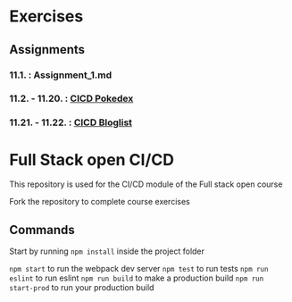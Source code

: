# Exercises

## Assignments
### 11.1. : Assignment_1.md
### 11.2. - 11.20. : [CICD Pokedex](https://github.com/SSez/full-stack-open-pokedex)
### 11.21. - 11.22. : [CICD Bloglist](https://github.com/SSez/CICD-Bloglist)

# Full Stack open CI/CD

This repository is used for the CI/CD module of the Full stack open course

Fork the repository to complete course exercises

## Commands

Start by running `npm install` inside the project folder

`npm start` to run the webpack dev server
`npm test` to run tests
`npm run eslint` to run eslint
`npm run build` to make a production build
`npm run start-prod` to run your production build
